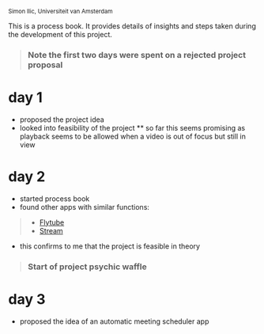 <sub>Simon Ilic, Universiteit van Amsterdam</sub>

This is a process book. It provides details of insights and steps taken during the development of this project.

> ### Note the first two days were spent on a rejected project proposal
# day 1
* proposed the project idea
* looked into feasibility of the project
** so far this seems promising as playback seems to be allowed when a video is out of focus but still in view

# day 2
* started process book
* found other apps with similar functions:
> * [Flytube](http://www.apkmirror.com/apk/flyperinc/flytube/flytube-1-01-rc4-release/flytube-1-01-rc4-android-apk-download/ "Flytube")
> * [Stream](https://play.google.com/store/apps/details?id=com.djit.apps.stream "Stream: player for youtube")
* this confirms to me that the project is feasible in theory

> ### Start of project psychic waffle
# day 3
* proposed the idea of an automatic meeting scheduler app